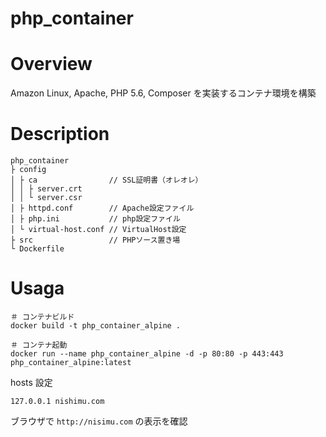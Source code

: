 # php_container

# Overview

Amazon Linux, Apache, PHP 5.6, Composer を実装するコンテナ環境を構築

# Description

```
php_container
├ config
│ ├ ca                // SSL証明書（オレオレ）
│ │ ├ server.crt
│ │ └ server.csr
│ ├ httpd.conf        // Apache設定ファイル
│ ├ php.ini           // php設定ファイル
│ └ virtual-host.conf // VirtualHost設定
├ src                 // PHPソース置き場
└ Dockerfile
```

# Usaga

```
＃ コンテナビルド
docker build -t php_container_alpine .

＃ コンテナ起動
docker run --name php_container_alpine -d -p 80:80 -p 443:443 php_container_alpine:latest
```

hosts 設定

```
127.0.0.1 nishimu.com
```

ブラウザで `http://nisimu.com` の表示を確認
